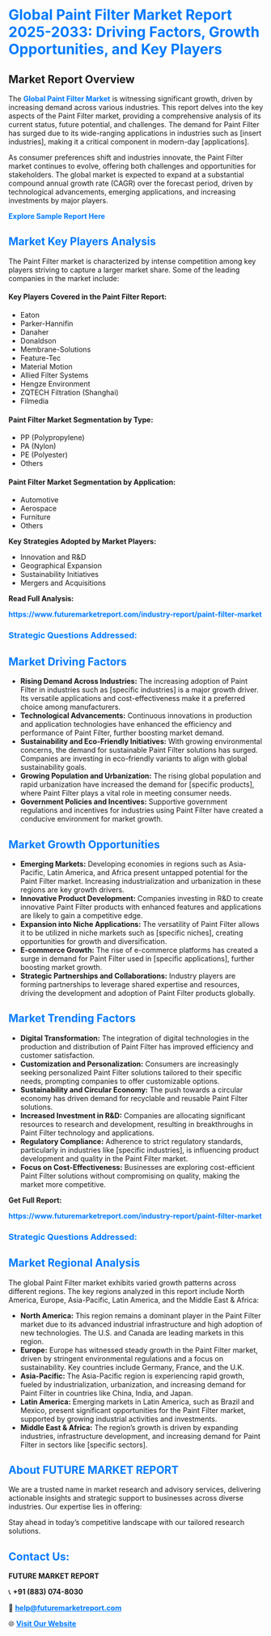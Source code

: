 <h1 style="color: #007BFF;">Global Paint Filter Market Report 2025-2033: Driving Factors, Growth Opportunities, and Key Players</h1>

<section id="overview">
<h2>Market Report Overview</h2>
<p>The <a href="https://www.futuremarketreport.com/industry-report/paint-filter-market" style="color: #007BFF; text-decoration: none;"><strong>Global Paint Filter Market</strong></a> is witnessing significant growth, driven by increasing demand across various industries. This report delves into the key aspects of the Paint Filter market, providing a comprehensive analysis of its current status, future potential, and challenges. The demand for Paint Filter has surged due to its wide-ranging applications in industries such as [insert industries], making it a critical component in modern-day [applications].</p>
<p>As consumer preferences shift and industries innovate, the Paint Filter market continues to evolve, offering both challenges and opportunities for stakeholders. The global market is expected to expand at a substantial compound annual growth rate (CAGR) over the forecast period, driven by technological advancements, emerging applications, and increasing investments by major players.</p>
</section>

<section id="overview">
<p><a href="https://www.futuremarketreport.com/request-sample/reportId=28711" style="color: #007BFF; text-decoration: none;"><strong>Explore Sample Report Here</strong></a></p>
</section>

<section id="key-players">
<h2 style="color: #007BFF;">Market Key Players Analysis</h2>
<p>The Paint Filter market is characterized by intense competition among key players striving to capture a larger market share. Some of the leading companies in the market include:</p>
<h4>Key Players Covered in the Paint Filter Report:</h4>
<ul><li>Eaton</li><li>Parker-Hannifin</li><li>Danaher</li><li>Donaldson</li><li>Membrane-Solutions</li><li>Feature-Tec</li><li>Material Motion</li><li>Allied Filter Systems</li><li>Hengze Environment</li><li>ZQTECH Filtration (Shanghai)</li><li>Filmedia</li></ul>
<h4>Paint Filter Market Segmentation by Type:</h4>
<ul><li>PP (Polypropylene)</li><li>PA (Nylon)</li><li>PE (Polyester)</li><li>Others</li></ul>

<h4>Paint Filter Market Segmentation by Application:</h4>
<ul><li>Automotive</li><li>Aerospace</li><li>Furniture</li><li>Others</li></ul>
<p><strong>Key Strategies Adopted by Market Players:</strong></p>
<ul>
<li>Innovation and R&D</li>
<li>Geographical Expansion</li>
<li>Sustainability Initiatives</li>
<li>Mergers and Acquisitions</li>
</ul>
</section>

<section>
<p><strong>Read Full Analysis: </strong></p><a href="https://www.futuremarketreport.com/industry-report/paint-filter-market" style="color: #007BFF; text-decoration: none;"><strong>https://www.futuremarketreport.com/industry-report/paint-filter-market</strong></a>
<h3 style="color: #007BFF;">Strategic Questions Addressed:</h3>
</section>

<section id="driving-factors">
<h2 style="color: #007BFF;">Market Driving Factors</h2>
<ul>
<li><strong>Rising Demand Across Industries:</strong> The increasing adoption of Paint Filter in industries such as [specific industries] is a major growth driver. Its versatile applications and cost-effectiveness make it a preferred choice among manufacturers.</li>
<li><strong>Technological Advancements:</strong> Continuous innovations in production and application technologies have enhanced the efficiency and performance of Paint Filter, further boosting market demand.</li>
<li><strong>Sustainability and Eco-Friendly Initiatives:</strong> With growing environmental concerns, the demand for sustainable Paint Filter solutions has surged. Companies are investing in eco-friendly variants to align with global sustainability goals.</li>
<li><strong>Growing Population and Urbanization:</strong> The rising global population and rapid urbanization have increased the demand for [specific products], where Paint Filter plays a vital role in meeting consumer needs.</li>
<li><strong>Government Policies and Incentives:</strong> Supportive government regulations and incentives for industries using Paint Filter have created a conducive environment for market growth.</li>
</ul>
</section>

<section id="growth-opportunities">
<h2 style="color: #007BFF;">Market Growth Opportunities</h2>
<ul>
<li><strong>Emerging Markets:</strong> Developing economies in regions such as Asia-Pacific, Latin America, and Africa present untapped potential for the Paint Filter market. Increasing industrialization and urbanization in these regions are key growth drivers.</li>
<li><strong>Innovative Product Development:</strong> Companies investing in R&D to create innovative Paint Filter products with enhanced features and applications are likely to gain a competitive edge.</li>
<li><strong>Expansion into Niche Applications:</strong> The versatility of Paint Filter allows it to be utilized in niche markets such as [specific niches], creating opportunities for growth and diversification.</li>
<li><strong>E-commerce Growth:</strong> The rise of e-commerce platforms has created a surge in demand for Paint Filter used in [specific applications], further boosting market growth.</li>
<li><strong>Strategic Partnerships and Collaborations:</strong> Industry players are forming partnerships to leverage shared expertise and resources, driving the development and adoption of Paint Filter products globally.</li>
</ul>
</section>

<section id="trending-factors">
<h2 style="color: #007BFF;">Market Trending Factors</h2>
<ul>
<li><strong>Digital Transformation:</strong> The integration of digital technologies in the production and distribution of Paint Filter has improved efficiency and customer satisfaction.</li>
<li><strong>Customization and Personalization:</strong> Consumers are increasingly seeking personalized Paint Filter solutions tailored to their specific needs, prompting companies to offer customizable options.</li>
<li><strong>Sustainability and Circular Economy:</strong> The push towards a circular economy has driven demand for recyclable and reusable Paint Filter solutions.</li>
<li><strong>Increased Investment in R&D:</strong> Companies are allocating significant resources to research and development, resulting in breakthroughs in Paint Filter technology and applications.</li>
<li><strong>Regulatory Compliance:</strong> Adherence to strict regulatory standards, particularly in industries like [specific industries], is influencing product development and quality in the Paint Filter market.</li>
<li><strong>Focus on Cost-Effectiveness:</strong> Businesses are exploring cost-efficient Paint Filter solutions without compromising on quality, making the market more competitive.</li>
</ul>
</section>

<section>
<p><strong>Get Full Report: </strong></p><a href="https://www.futuremarketreport.com/industry-report/paint-filter-market" style="color: #007BFF; text-decoration: none;"><strong>https://www.futuremarketreport.com/industry-report/paint-filter-market</strong></a>
<h3 style="color: #007BFF;">Strategic Questions Addressed:</h3>
</section>


<section id="regional-analysis">
<h2 style="color: #007BFF;">Market Regional Analysis</h2>
<p>The global Paint Filter market exhibits varied growth patterns across different regions. The key regions analyzed in this report include North America, Europe, Asia-Pacific, Latin America, and the Middle East & Africa:</p>
<ul>
<li><strong>North America:</strong> This region remains a dominant player in the Paint Filter market due to its advanced industrial infrastructure and high adoption of new technologies. The U.S. and Canada are leading markets in this region.</li>
<li><strong>Europe:</strong> Europe has witnessed steady growth in the Paint Filter market, driven by stringent environmental regulations and a focus on sustainability. Key countries include Germany, France, and the U.K.</li>
<li><strong>Asia-Pacific:</strong> The Asia-Pacific region is experiencing rapid growth, fueled by industrialization, urbanization, and increasing demand for Paint Filter in countries like China, India, and Japan.</li>
<li><strong>Latin America:</strong> Emerging markets in Latin America, such as Brazil and Mexico, present significant opportunities for the Paint Filter market, supported by growing industrial activities and investments.</li>
<li><strong>Middle East & Africa:</strong> The region’s growth is driven by expanding industries, infrastructure development, and increasing demand for Paint Filter in sectors like [specific sectors].</li>
</ul>
</section>

<footer>
<h2 style="color: #007BFF;">About FUTURE MARKET REPORT</h2>
<p>We are a trusted name in market research and advisory services, delivering actionable insights and strategic support to businesses across diverse industries. Our expertise lies in offering:</p>

<p>Stay ahead in today’s competitive landscape with our tailored research solutions.</p>

<h2 style="color: #007BFF;">Contact Us:</h2>
<p><strong>FUTURE MARKET REPORT</strong></p>
<p>📞 <strong>+91 (883) 074-8030</strong></p>
<p>📧 <strong><a href="mailto:help@futuremarketreport.com" style="color: #007BFF;">help@futuremarketreport.com</a></strong></p>
<p>🌐 <strong><a href="https://www.futuremarketreport.com/" style="color: #007BFF;">Visit Our Website</a></strong></p>
</footer>